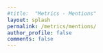 ```yaml
---
#title:  "Metrics - Mentions"
layout: splash
permalink: /metrics/mentions/
author_profile: false
comments: false
---
```



